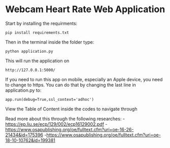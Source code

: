 # Webcam Heart Rate Web Application

Start by installing the requirments:
```
pip install requirements.txt 
```

Then in the terminal inside the folder type:
```
python application.py
```

This will run the application on 
```
http://127.0.0.1:5000/
```
If you need to run this app on mobile, especially an Apple device, you need to change to https.
You can do that by changing the last line in application.py to:
```
app.run(debug=True,ssl_context='adhoc')
```
View the Table of Content inside the codes to navigate through

Read more about this through the following researches:
-https://ep.liu.se/ecp/129/002/ecp16129002.pdf
-https://www.osapublishing.org/oe/fulltext.cfm?uri=oe-16-26-21434&id=175396
-https://www.osapublishing.org/oe/fulltext.cfm?uri=oe-18-10-10762&id=199381

